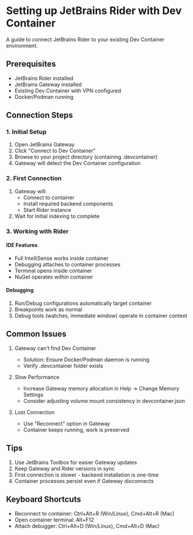 # Setting up JetBrains Rider with Dev Container

A guide to connect JetBrains Rider to your existing Dev Container environment.

## Prerequisites

- JetBrains Rider installed
- JetBrains Gateway installed
- Existing Dev Container with VPN configured
- Docker/Podman running

## Connection Steps

### 1. Initial Setup

1. Open JetBrains Gateway
2. Click "Connect to Dev Container"
3. Browse to your project directory (containing .devcontainer)
4. Gateway will detect the Dev Container configuration

### 2. First Connection

1. Gateway will:
   - Connect to container
   - Install required backend components
   - Start Rider instance
2. Wait for initial indexing to complete

### 3. Working with Rider

#### IDE Features
- Full IntelliSense works inside container
- Debugging attaches to container processes
- Terminal opens inside container
- NuGet operates within container

#### Debugging
1. Run/Debug configurations automatically target container
2. Breakpoints work as normal
3. Debug tools (watches, immediate window) operate in container context

## Common Issues

1. Gateway can't find Dev Container
   - Solution: Ensure Docker/Podman daemon is running
   - Verify .devcontainer folder exists

2. Slow Performance
   - Increase Gateway memory allocation in Help -> Change Memory Settings
   - Consider adjusting volume mount consistency in devcontainer.json

3. Lost Connection
   - Use "Reconnect" option in Gateway
   - Container keeps running, work is preserved

## Tips

1. Use JetBrains Toolbox for easier Gateway updates
2. Keep Gateway and Rider versions in sync
3. First connection is slower - backend installation is one-time
4. Container processes persist even if Gateway disconnects

## Keyboard Shortcuts

- Reconnect to container: Ctrl+Alt+R (Win/Linux), Cmd+Alt+R (Mac)
- Open container terminal: Alt+F12
- Attach debugger: Ctrl+Alt+D (Win/Linux), Cmd+Alt+D (Mac)